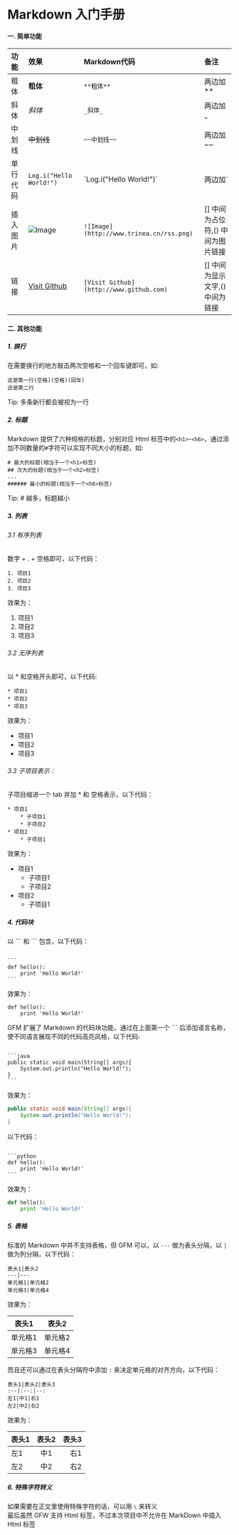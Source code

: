 Markdown 入门手册
==============

#### 一. 简单功能
功能 | 效果 | Markdown代码 | 备注
:--|:--|:--|:--
粗体 | **粗体** | `**粗体**` | 两边加**
斜体 | _斜体_ | `_斜体_` | 两边加_
中划线 | ~~中划线~~ | `~~中划线~~` | 两边加~~
单行代码 | `Log.i("Hello World!")` | \`Log.i("Hello World!")\` | 两边加`
插入图片 | ![Image](http://www.trinea.cn/rss.png)| `![Image](http://www.trinea.cn/rss.png)` | [] 中间为占位符,() 中间为图片链接
链接 | [Visit Github](http://www.github.com) | `[Visit Github](http://www.github.com)` | [] 中间为显示文字,() 中间为链接


#### 二. 其他功能
##### 1. 换行
在需要换行的地方敲击两次空格和一个回车键即可，如:

```
这是第一行(空格)(空格)(回车)
这是第二行
```

Tip: 多条新行都会被视为一行
##### 2. 标题
Markdown 提供了六种规格的标题，分别对应 Html 标签中的`<h1>`-`<h6>`，通过添加不同数量的`#`字符可以实现不同大小的标题，如:
```
# 最大的标题(相当于一个<h1>标签)
## 次大的标题(相当于一个<h2>标签)
...
###### 最小的标题(相当于一个<h6>标签)
```
Tip: \# 越多，标题越小  
##### 3. 列表   
###### 3.1 有序列表
数字 + . + 空格即可，以下代码：
```
1. 项目1  
2. 项目2  
3. 项目3  
```  
效果为：  
1. 项目1  
2. 项目2  
3. 项目3  

###### 3.2 无序列表  
以 * 和空格开头即可，以下代码:  
```
* 项目1
* 项目2
* 项目3
```  
效果为：  
* 项目1
* 项目2
* 项目3

###### 3.3 子项目表示： 
子项目缩进一个 tab 并加 * 和 空格表示，以下代码：  
```
* 项目1
    * 子项目1
    * 子项目2
* 项目2
    * 子项目1
```  
效果为：  
* 项目1
    * 子项目1
    * 子项目2
* 项目2
    * 子项目1

##### 4. 代码块
以 \`\`\` 和 \`\`\` 包含，以下代码：  
<pre><code>
```
def hello():
    print 'Hello World!'
```
</code></pre>
效果为：  
```
def hello():
    print 'Hello World!'
```

GFM 扩展了 Markdown 的代码块功能，通过在上面第一个 \`\`\` 后添加语言名称，使不同语言展现不同的代码高亮风格，以下代码:  
<pre><code>
```java
public static void main(String[] args){
    System.out.println("Hello World!");
}
```
</code></pre>
效果为：  
```java
public static void main(String[] args){
    System.out.println("Hello World!");
}
```

以下代码：  
<pre><code>
```python
def hello():
    print 'Hello World!'
```
</code></pre>

效果为：  
```python
def hello():
    print 'Hello World!'
```
    
##### 5. 表格
标准的 Markdown 中并不支持表格，但 GFM 可以，以 `---`  做为表头分隔，以 `|` 做为列分隔，以下代码：
```
表头1|表头2
---|---
单元格1|单元格2
单元格3|单元格4
```
效果为：  

表头1|表头2
---|---
单元格1|单元格2
单元格3|单元格4

而且还可以通过在表头分隔符中添加 `:` 来决定单元格的对齐方向，以下代码：  
```
表头1|表头2|表头3
:--|:--:|--:
左1|中1|右1
左2|中2|右2
```
效果为：  

表头1|表头2|表头3
:--|:--:|--:
左1|中1|右1
左2|中2|右2
    
##### 6. 特殊字符转义 
如果需要在正文里使用特殊字符的话，可以用 `\` 来转义  
最后虽然 GFW 支持 Html 标签，不过本次项目中不允许在 MarkDown 中插入 Html 标签
